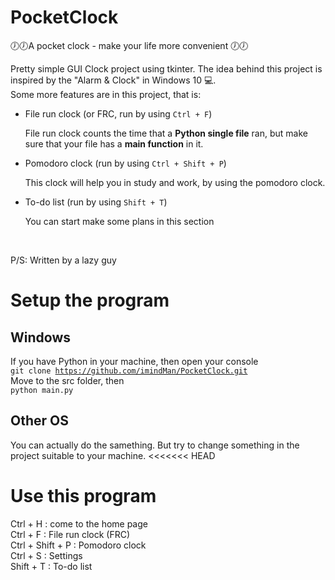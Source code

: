 # PocketClock

🕖🕖A pocket clock - make your life more convenient 🕖🕖<br>

Pretty simple GUI Clock project using tkinter. The idea behind this project is inspired by the "Alarm & Clock" in Windows 10 💻. <br>
Some more features are in this project, that is:

<ul>
  <li>File run clock (or FRC, run by using <code>Ctrl + F</code>)</li>
  <p>File run clock counts the time that a <b>Python single file</b> ran, but make sure that your file has a <b>main function</b> in it.</p>
  <li>Pomodoro clock (run by using <code>Ctrl + Shift + P</code>)</li>
  <p>This clock will help you in study and work, by using the pomodoro clock.</p>
  <li>To-do list (run by using <code>Shift + T</code>)</li>
  <p>You can start make some plans in this section</p>
</ul><br>
<p>P/S: Written by a lazy guy</p>

# Setup the program

## Windows

If you have Python in your machine, then open your console<br>
<code>git clone https://github.com/imindMan/PocketClock.git</code><br>
Move to the src folder, then<br>
<code>python main.py</code><br>

## Other OS

You can actually do the samething. But try to change something in the project suitable to your machine.
<<<<<<< HEAD

# Use this program

Ctrl + H : come to the home page <br>
Ctrl + F : File run clock (FRC) <br>
Ctrl + Shift + P : Pomodoro clock <br>
Ctrl + S : Settings <br>
Shift + T : To-do list <br>

